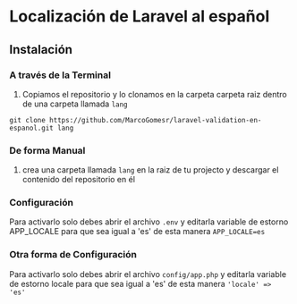 # Localización de Laravel  al español

## Instalación

### A través de la Terminal

1. Copiamos el repositorio y lo clonamos en la carpeta carpeta raiz dentro de una carpeta llamada `lang` 



 
``` git clone https://github.com/MarcoGomesr/laravel-validation-en-espanol.git lang ```


### De forma Manual

1. crea una carpeta llamada `lang` en la raiz de tu projecto y descargar el contenido del repositorio en él


### Configuración
Para activarlo solo debes abrir el archivo `.env` y editarla variable de estorno APP_LOCALE para que sea igual a 'es' de esta manera `APP_LOCALE=es`

### Otra forma de Configuración
Para activarlo solo debes abrir el archivo `config/app.php` y editarla variable de estorno locale para que sea igual a 'es' de esta manera `'locale' => 'es'`


